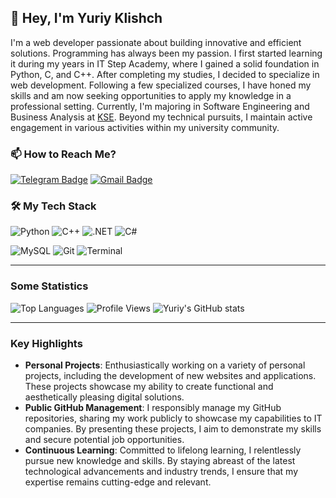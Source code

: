 ## 👋 Hey, I'm Yuriy Klishch

I'm a web developer passionate about building innovative and efficient solutions. Programming has always been my passion. I first started learning it during my years in IT Step Academy, where I gained a solid foundation in Python, C, and C++. After completing my studies, I decided to specialize in web development. Following a few specialized courses, I have honed my skills and am now seeking opportunities to apply my knowledge in a professional setting. Currently, I'm majoring in Software Engineering and Business Analysis at [KSE](https://university.kse.ua/en). Beyond my technical pursuits, I maintain active engagement in various activities within my university community.

### 📫 How to Reach Me?
[![Telegram Badge](https://img.shields.io/badge/-klishchyuriy-blue?style=flat&logo=Telegram&logoColor=white)](https://t.me/klishchyuriy)
[![Gmail Badge](https://img.shields.io/badge/-Gmail-red?style=flat&logo=Gmail&logoColor=white)](mailto:yuriyklyshch@gmail.com)

### 🛠️ My Tech Stack
![Python](https://img.shields.io/badge/Python-3776AB?style=for-the-badge&logo=python&logoColor=white)
![C++](https://img.shields.io/badge/C%2B%2B-00599C?style=for-the-badge&logo=c%2B%2B&logoColor=white)
![.NET](https://img.shields.io/badge/.NET-5C2D91?style=for-the-badge&logo=.net&logoColor=white)
![C#](https://img.shields.io/badge/C%23-239120?style=for-the-badge&logo=c%23&logoColor=white)

![MySQL](https://img.shields.io/badge/MySQL-00000F?style=for-the-badge&logo=mysql&logoColor=white)
![Git](https://img.shields.io/badge/Git-F05032?style=for-the-badge&logo=git&logoColor=white)
![Terminal](https://img.shields.io/badge/Terminal-4D4D4D?style=for-the-badge&logo=gnu-bash&logoColor=white)

---

### Some Statistics
![Top Languages](https://github-readme-stats.vercel.app/api/top-langs/?username=klishchyuriy&layout=compact&theme=dark&bg_color=000000)
![Profile Views](https://komarev.com/ghpvc/?username=klishchyuriy&color=000000&style=for-the-badge)
![Yuriy's GitHub stats](https://github-readme-stats.vercel.app/api?username=klishchyuriy&show_icons=true&theme=dark&bg_color=000000)

---

### Key Highlights
- **Personal Projects**: Enthusiastically working on a variety of personal projects, including the development of new websites and applications. These projects showcase my ability to create functional and aesthetically pleasing digital solutions.
- **Public GitHub Management**: I responsibly manage my GitHub repositories, sharing my work publicly to showcase my capabilities to IT companies. By presenting these projects, I aim to demonstrate my skills and secure potential job opportunities.
- **Continuous Learning**: Committed to lifelong learning, I relentlessly pursue new knowledge and skills. By staying abreast of the latest technological advancements and industry trends, I ensure that my expertise remains cutting-edge and relevant.
